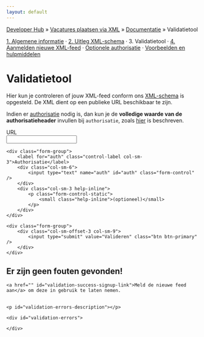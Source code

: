 ```yaml
---
layout: default
---
```


[Developer Hub](/) &raquo; [Vacatures plaatsen via XML](/jobs-xml) &raquo; [Documentatie](/jobs-xml/doc) &raquo; Validatietool

[1. Algemene informatie](/jobs-xml/doc) &middot;
[2. Uitleg XML-schema](/jobs-xml/doc/xml-schema.html) &middot;
3\. Validatietool &middot;
[4. Aanmelden nieuwe XML-feed](/jobs-xml/doc/sign-up.html) &middot;
[Optionele authorisatie](/jobs-xml/doc/auth.html) &middot;
[Voorbeelden en hulpmiddelen](/jobs-xml/doc/examples.html)

# Validatietool

Hier kun je controleren of jouw XML-feed conform ons [XML-schema](http://www.uitzendbureau.nl/xml/job-1.0.xsd) is opgesteld. De XML dient op een publieke URL
beschikbaar te zijn.

Indien er [authorisatie](/jobs-xml/doc/auth.html) nodig is, dan kun je de **volledige waarde van de authorisatieheader** invullen bij `authorisatie`, zoals
[hier](/jobs-xml/doc/auth.html) is beschreven.

<form class="form-horizontal" id="validation-form">
    <div class="form-group">
        <label for="url" class="control-label col-sm-3">URL</label>
        <div class="col-sm-6">
            <input type="url" name="url" id="url" class="form-control" required />
        </div>
    </div>

    <div class="form-group">
        <label for="auth" class="control-label col-sm-3">Authorisatie</label>
        <div class="col-sm-6">
            <input type="text" name="auth" id="auth" class="form-control" />
        </div>
        <div class="col-sm-3 help-inline">
            <p class="form-control-static">
                <small class="help-inline">(optioneel)</small>
            </p>
        </div>
    </div>

    <div class="form-group">
        <div class="col-sm-offset-3 col-sm-9">
            <input type="submit" value="Valideren" class="btn btn-primary" />
        </div>
    </div>
</form>

<div id="validation-success" class="hidden">
    <h2>Er zijn geen fouten gevonden!</h2>

    <a href="" id="validation-success-signup-link">Meld de nieuwe feed aan</a> om deze in gebruik te laten nemen.
</div>

<div id="validation-errors-container" class="hidden">
    <h2 id="validation-errors-header"></h2>

    <p id="validation-errors-description"></p>

    <div id="validation-errors">

    </div>
</div>

<script src="/javascripts/external/uri.js"></script>
<script src="/javascripts/api-clients/uitzendbureau-nl-api.js"></script>
<script src="/javascripts/jobs-xml/validation.js"></script>
